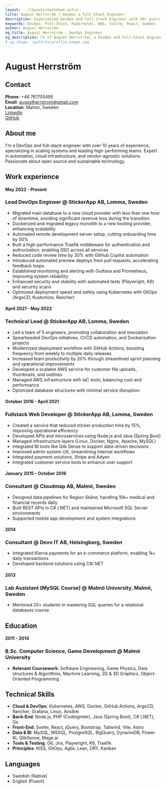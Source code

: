 ```yaml
---
layout: ../layouts/markdown.astro
title: August Herrström | DevOps & Full-Stack Engineer
description: Experienced DevOps and Full-Stack Engineer with 10+ years in scaling systems, automation, and cloud infrastructure.
keywords: DevOps, Full-Stack, Kubernetes, AWS, Svelte, React, Sweden
author: August Herrström
og_title: August Herrström - DevOps Engineer
og_description: CV of August Herrström, a DevOps and Full-Stack Engineer with expertise in Kubernetes, AWS, and modern web development.
# og_image: /path/to/profile-image.jpg
---
```


# August Herrström

## Contact

**Phone**: +46 761705495  
**Email**: <augustherrstrom@gmail.com>  
**Location**: Malmö, Sweden  
[LinkedIn](https://www.linkedin.com/in/august-herrstr%C3%B6m-3a04547a/)  
[GitHub](https://github.com/aggelito)

## About me

I'm a DevOps and full-stack engineer with over 10 years of experience, specializing in scaling systems and leading high-performing teams. Expert in automation, cloud infrastructure, and vendor-agnostic solutions. Passionate about open source and sustainable technology.

## Work experience

#### May 2022 - Present
### Lead DevOps Engineer @ StickerApp AB, Lomma, Sweden

- Migrated main database to a new cloud provider with less than one hour of downtime, avoiding significant revenue loss during the transition
- Dockerized and migrated legacy monolith to a new hosting provider, enhancing scalability  
- Automated remote development server setup, cutting onboarding time by 50%  
- Built a high-performance Traefik middleware for authentication and authorization, enabling SSO across all services  
- Reduced code review time by 30% with GitHub Copilot automation  
- Introduced automated preview deploys from pull requests, accelerating feedback loops  
- Established monitoring and alerting with Grafana and Prometheus, improving system reliability  
- Enhanced security and stability with automated tests (Playwright, K6) and security scans  
- Optimized deployment speed and safety using Kubernetes with GitOps (ArgoCD, Kustomize, Rancher)  


#### April 2021 - May 2022
### Technical Lead @ StickerApp AB, Lomma, Sweden

- Led a team of 5 engineers, promoting collaboration and innovation  
- Spearheaded DevOps initiatives, CI/CD automation, and Dockerization projects  
- Modernized deployment workflow with GitHub Actions, boosting frequency from weekly to multiple daily releases  
- Increased team productivity by 20% through streamlined sprint planning and operational improvements  
- Developed a scalable AWS service for customer file uploads, thumbnails, and outlines  
- Managed AWS infrastructure with IaC tools, balancing cost and performance  
- Optimized database structures with minimal service disruption  

#### October 2016 - April 2021
### Fullstack Web Developer @ StickerApp AB, Lomma, Sweden

- Created a service that reduced sticker production time by 15%, improving operational efficiency  
- Developed APIs and microservices using Node.js and Java (Spring Boot)  
- Managed infrastructure layers (Linux, Docker, Nginx, Apache, MySQL)  
- Integrated BI tools like Qlik Sense to support data-driven decisions  
- Improved admin system UX, streamlining internal workflows  
- Integrated payment solutions, Stripe and Adyen
- Integrated customer service tools to enhance user support

#### January 2015 - October 2016
### Consultant @ Cloudmap AB, Malmö, Sweden

- Designed data pipelines for Region Skåne, handling 10k+ medical and financial records daily  
- Built REST APIs in C# (.NET) and maintained Microsoft SQL Server environments  
- Supported mobile app development and system integrations  

#### 2014
### Consultant @ Devv IT AB, Helsingborg, Sweden

- Integrated Klarna payments for an e-commerce platform, enabling 1k+ daily transactions  
- Developed backend solutions using C#/.NET  

#### 2013
### Lab Assistant (MySQL Course) @ Malmö University, Malmö, Sweden

- Mentored 20+ students in mastering SQL queries for a relational databases course  

## Education

#### 2011 - 2014
### B.Sc. Computer Science, Game Development @ Malmö University

- **Relevant Coursework**: Software Engineering, Game Physics, Data structures & Algorithms, Machine Learning, 2D & 3D Graphics, Object-Oriented Programming

## Technical Skills

- **Cloud & DevOps**: Kubernetes, AWS, Docker, GitHub Actions, ArgoCD, Rancher, Grafana, Linux, Ansible
- **Back-End**: Node.js, PHP (CodeIgniter), Java (Spring Boot), C# (.NET), Go
- **Front-End**: Svelte, React, jQuery, Bootstrap, Tailwind, Vite, Astro
- **Data & BI**: MySQL, MSSQL, PostgreSQL, BigQuery, DynamoDB, Power BI, QlikSense, Mage.ai
- **Tools & Testing**: Git, Jira, Playwright, K6, Traefik
- **Principles**: KISS, GitOps, Agile, Lean, DRY, Kanban

## Languages

- Swedish (Native)  
- English (Fluent)
